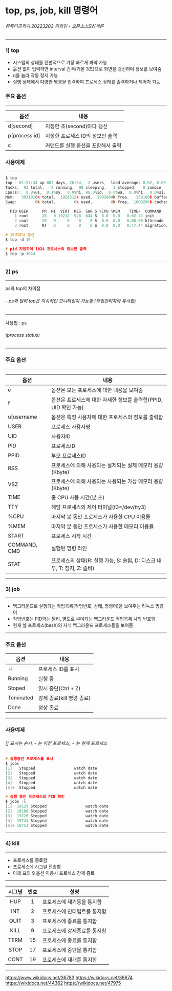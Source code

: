 # top, ps, job, kill 명령어
###### 컴퓨터공학과 20223203 김형민 - 오픈소스SW개론
---
### **1) top**

+ 시스템의 상태를 전반적으로 가장 빠르게 파악 가능
+ 옶션 없이 입력하면 interval 간격(기본 3초)으로 화면을 갱신하며 정보를 보여줌
+ q를 눌러 작동 정지 가능
+ 실행 상태에서 다양한 명릉을 입력하여 프로세스 상태를 출력하거나 제어가 가능

### 주요 옵션 
---
|옵션|내용|
|---|---|
|d[second]|지정한 초(second)마다 갱신|
|p[process id]|지정한 프로세스 ID의 정보만 출력|
|c|커맨드를 실행 옵션을 포함해서 출력|

### 사용예제
---
```c 
$ top
top - 01:57:34 up 882 days, 20:54,  2 users,  load average: 0.02, 0.05, 0.05
Tasks:  93 total,   2 running,  90 sleeping,   1 stopped,   0 zombie
Cpu(s):  0.8%us,  0.1%sy,  0.0%ni, 99.0%id,  0.0%wa,  0.0%hi,  0.0%si,  0.1%st
Mem:   3921016k total,  1928212k used,  1992804k free,   159100k buffers
Swap:        0k total,        0k used,        0k free,  1000296k cached

  PID USER      PR  NI  VIRT  RES  SHR S %CPU %MEM    TIME+  COMMAND                                                                                                                                                                                                         
    1 root      20   0 19232  928  644 S  0.0  0.0   0:02.73 init                                                                                                                                                                                                             
    2 root      20   0     0    0    0 S  0.0  0.0   0:00.00 kthreadd                                                                                                                                                                                                         
    3 root      RT   0     0    0    0 S  0.0  0.0   0:47.44 migration/0   

# 10초마다 갱신 
$ top -d 10

# pid 지정하여 1024 프로세스의 정보만 출력 
$ top -p 1024 
```
---
### **2) ps**
---
ps와 top의 차이점
###### - ps와 달리 top은 지속적인 모니터링이 가능함 (작업관리자와 유사함)
---
사용법 : ps
###### (process status)
---
### 주요 옵션
---
|옵션|내용|
|---|---|
|e|옵션은 모든 프로세스에 대한 내용을 보여줌|
|f|옵션은 프로세스에 대한 자세한 정보를 출력함(PPID, UID 확인 가능)|
|u[username|옵션은 특정 사용자에 대한 프로세스의 정보를 출력함|
|USER|프로세스 사용자명|
|UID|사용자ID|
|PID|프로세스ID|
|PPID|부모 프로세스ID|
|RSS|프로세스에 의해 사용되는 실제되는 실제 메모리 용량(Kbyte)|
|VSZ|프로세스에 의해 사용되는 사용되는 가상 메모리 용량(Kbyte)|
|TIME|총 CPU 사용 시간(분,초)|
|TTY|해당 프로세스의 제어 터미널(t3=/dev/tty3)|
|%CPU|마지막 분 동안 프로세스가 사용한 CPU 이용률|
|%MEM|마지막 분 동안 프로세스가 사용한 메모리 이용률|
|START|프로세스 시작 시간|
|COMMAND, CMD|실행된 명령 라인|
|STAT|프로세스의 상태(R: 실행 가능, S: 슬립, D: 디스크 내부, T: 정지, Z: 좀비)|
---
### **3) job**
---
+ 백그라운드로 실행되는 작업목록(작업번호, 상태, 명령어)을 보여주는 리눅스 명령어
+ 작업번호는 PID와는 달리, 별도로 부여되는 백그라운드 작업목록 사의 번호임
+ 현재 쉘 프로세스(bash)의 자식 백그라운드 프로세스들을 보여줌
---
### 주요 옵션
|옵션|내용|
|---|---|
|-l|프로세스 ID를 표시|
|Running|실행 중|
|Stoped|일시 중단(Ctrl + Z)|
|Teminated|강제 종료(kill 명령 종료)|
|Done|정상 종료|
---
### 사용예제
###### [] 표시는 순서, - 는 이전 프로세스, + 는 현제 프로세스
```c
# 실행중인 프로세스를 표시 
$ jobs 
[1]   Stopped                 watch date
[2]   Stopped                 watch date
[3]   Stopped                 watch date
[4]-  Stopped                 watch date
[5]+  Stopped                 watch date

# 실행 중인 프로세스의 PID 확인 
$ jobs -l
[1]  18129 Stopped                 watch date
[2]  18188 Stopped                 watch date
[3]  19726 Stopped                 watch date
[4]- 19741 Stopped                 watch date
[5]+ 19751 Stopped                 watch date
```
---

### **4) kill**
---
+ 프로세스를 종료함
+ 프로세스에 시그널 전송함
+ 아래 표의 9 옵션 이용시 프로세스 강제 종료
---
|시그널|번호|설명|
|:---:|:---:|---|
|HUP|1|프로세스에 재기동을 통지함|
|INT|2|프로세스에 인터럽트를 통지함|
|QUIT|3|프로세스에 종료를 통지함|
|KILL|9|프로세스에 강제종료를 통지함|
|TERM|15|프로세스에 종료를 통지함|
|STOP|17|프로세스에 중단을 통지함|
|CONT|19|프로세스에 재개를 통지함|
---
https://www.wikidocs.net/36783
https://wikidocs.net/36674
https://wikidocs.net/44362
https://wikidocs.net/47975
